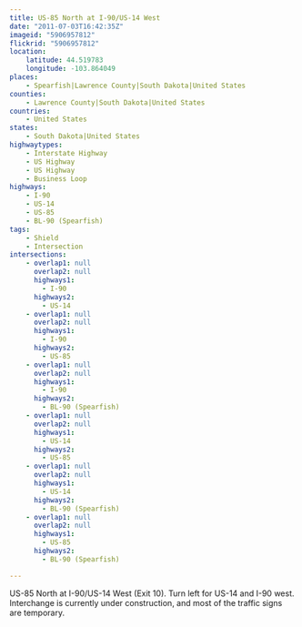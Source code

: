 ```yaml
---
title: US-85 North at I-90/US-14 West
date: "2011-07-03T16:42:35Z"
imageid: "5906957812"
flickrid: "5906957812"
location:
    latitude: 44.519783
    longitude: -103.864049
places:
    - Spearfish|Lawrence County|South Dakota|United States
counties:
    - Lawrence County|South Dakota|United States
countries:
    - United States
states:
    - South Dakota|United States
highwaytypes:
    - Interstate Highway
    - US Highway
    - US Highway
    - Business Loop
highways:
    - I-90
    - US-14
    - US-85
    - BL-90 (Spearfish)
tags:
    - Shield
    - Intersection
intersections:
    - overlap1: null
      overlap2: null
      highways1:
        - I-90
      highways2:
        - US-14
    - overlap1: null
      overlap2: null
      highways1:
        - I-90
      highways2:
        - US-85
    - overlap1: null
      overlap2: null
      highways1:
        - I-90
      highways2:
        - BL-90 (Spearfish)
    - overlap1: null
      overlap2: null
      highways1:
        - US-14
      highways2:
        - US-85
    - overlap1: null
      overlap2: null
      highways1:
        - US-14
      highways2:
        - BL-90 (Spearfish)
    - overlap1: null
      overlap2: null
      highways1:
        - US-85
      highways2:
        - BL-90 (Spearfish)

---
```

US-85 North at I-90/US-14 West (Exit 10).  Turn left for US-14 and I-90 west.  Interchange is currently under construction, and most of the traffic signs are temporary.